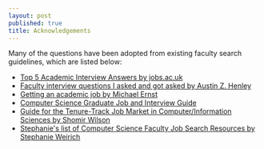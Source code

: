 ```yaml
---
layout: post
published: true
title: Acknowledgements
---
```


Many of the questions have been adopted from existing faculty search guidelines, which are listed below:
<ul>
	<li><a href="https://career-advice.jobs.ac.uk/jobseeking-and-interview-tips/top-5-academic-interview-questions-and-answers/">Top 5 Academic Interview Answers by jobs.ac.uk</a></li>
	<li><a href="http://web.eecs.utk.edu/~azh/resources/facultyinterviewquestions.html">Faculty interview questions I asked and got asked by Austin Z. Henley</a></li>
	<li><a href="https://homes.cs.washington.edu/~mernst/advice/academic-job.html">Getting an academic job by Michael Ernst</a></li>
	<li><a href="https://csguides.github.io/grad-job-guide/interviewing/">Computer Science Graduate Job and Interview Guide</a></li>
	<li><a href="https://shomir.net/tt_job_guide.html">Guide for the Tenure-Track Job Market in Computer/Information Sciences by Shomir Wilson</a></li>
	<li><a href="https://www.cs.cornell.edu/sweirich/jobsearch/resources.htm">Stephanie's list of Computer Science Faculty Job Search Resources by Stephanie Weirich</a></li>
</ul>
